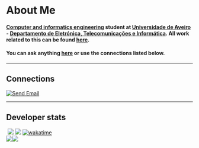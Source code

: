 # About Me
#### [Computer and informatics engineering](https://github.com/TiagoRG/uaveiro-leci) student at [Universidade de Aveiro](https://www.ua.pt/) - [Departamento de Eletrónica, Telecomunicações e Informática](https://github.com/detiuaveiro). All work related to this can be found [here](https://github.com/TiagoRG/uaveiro-leci).
#### You can ask anything [here](https://github.com/TiagoRG/TiagoRG/issues/new) or use the connections listed below.

---

## Connections
[![Send Email](https://img.shields.io/static/v1?message=Send%20Email&logo=microsoft-outlook&logoColor=0078d4&labelColor=3c3c3c&color=0078d4&label=)](ybumindu@gmail.com)

---

## Developer stats
&nbsp;[![](https://img.shields.io/github/followers/TiagoRG?style=flat&color=blue&label=Followers&logo=github)](https://github.com/Umindu)
[![](https://komarev.com/ghpvc/?username=TiagoRG&style=flat&color=blue)](https://github.com/Umindu)
[![wakatime](https://wakatime.com/badge/user/a92708f1-dfb3-4dcf-823a-229445dc4289.svg)](https://wakatime.com/@a92708f1-dfb3-4dcf-823a-229445dc4289)
<br>
<a href="https://github.com/Umindu">
  <img src="https://raw.githubusercontent.com/Umindu/Umindu/master/generated/overview.svg#gh-dark-mode-only" /><img src="https://raw.githubusercontent.com/Umindu/Umindu/master/generated/languages.svg#gh-dark-mode-only" />
</a>
